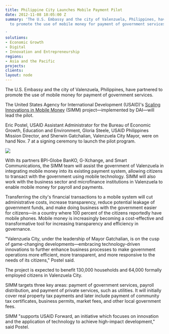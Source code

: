 ```yaml
---
title: Philippine City Launches Mobile Payment Pilot
date: 2012-11-08 18:05:00 Z
summary: 'The U.S. Embassy and the city of Valenzuela, Philippines, have partnered
  to promote the use of mobile money for payment of government services.

'
solutions:
- Economic Growth
- Digital
- Innovation and Entrepreneurship
regions:
- Asia and the Pacific
projects: 
clients: 
layout: node
---
```


The U.S. Embassy and the city of Valenzuela, Philippines, have partnered to promote the use of mobile money for payment of government services.

The United States Agency for International Development (USAID)'s [Scaling Innovations in Mobile Money][1] (SIMM) project—implemented by DAI—will lead the pilot.

Eric Postel, USAID Assistant Administrator for the Bureau of Economic Growth, Education and Environment, Gloria Steele, USAID Philippines Mission Director, and Sherwin Gatchalian, Valenzuela City Mayor, were on hand Nov. 7 at a signing ceremony to launch the pilot program.

![][2]

With its partners BPI-Globe BanKO, G-Xchange, and Smart Communications, the SIMM team will assist the government of Valenzuela in integrating mobile money into its existing payment system, allowing citizens to transact with the government using mobile technology. SIMM will also work with the business sector and microfinance institutions in Valenzuela to enable mobile money for payroll and payments.  

Transferring the city's financial transactions to a mobile system will cut administrative costs, increase transparency, reduce potential leakage of government funds, and make doing business with the government easier for citizens—in a country where 100 percent of the citizens reportedly have mobile phones. Mobile money is increasingly becoming a cost-effective and transformative tool for increasing transparency and efficiency in governance.

"Valenzuela City, under the leadership of Mayor Gatchalian, is on the cusp of game-changing developments—embracing technology-driven innovations to further enhance business processes to make government operations more efficient, more transparent, and more responsive to the needs of its citizens," Postel said.

The project is expected to benefit 130,000 households and 64,000 formally employed citizens in Valenzuela City.

SIMM targets three key areas: payment of government services, payroll distribution, and payment of private services, such as utilities. It will initially cover real property tax payments and later include payment of community tax certificates, business permits, market fees, and other local government fees.

SIMM "supports USAID Forward, an initiative which focuses on innovation and the application of technology to achieve high-impact development," said Postel.

[1]: /our-work/projects/philippines-scaling-innovations-mobile-money-simm-project
[2]: https://assetify-dai.com/news/SIMMLaunchPhoto.jpg
